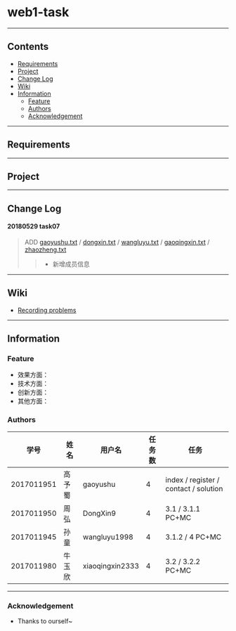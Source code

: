 ﻿# web1-task
----
## Contents
* [Requirements](#requirements)
* [Project](#project)
* [Change Log](#change-Log)
* [Wiki](#wiki)
* [Information](#information)
  * [Feature](#feature)
  * [Authors](#authors)
  * [Acknowledgement](#acknowledgement)  
----
## Requirements
----
## Project
----
## Change Log
#### 20180529 task07
> ADD [gaoyushu.txt](/Authors/gaoyushu.txt) / [dongxin.txt](/Authors/dongxin.txt) / [wangluyu.txt](/Authors/wangluyu.txt) / [gaoqingxin.txt](/Authors/gaoqingxin.txt) / [zhaozheng.txt](/Authors/zhaozheng.txt)  
>> * 新增成员信息  
----
## Wiki
* [Recording problems](https://github.com/gaoyushu/move-now/wiki/)   
----
## Information
### Feature
* 效果方面：
* 技术方面：
* 创新方面：
* 其他方面：
### Authors  
学号|姓名|用户名|任务数|任务  
----|----|----|----|----  
2017011951|高予蜀|gaoyushu|4|index / register / contact / solution  
2017011950|周弘|DongXin9|4|3.1 / 3.1.1 PC+MC  
2017011945|孙童|wangluyu1998|4|3.1.2 / 4 PC+MC  
2017011980|牛玉欣|xiaoqingxin2333|4|3.2 / 3.2.2 PC+MC  
----
### Acknowledgement
* Thanks to ourself~
